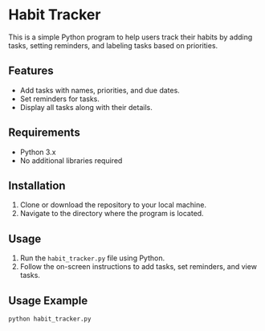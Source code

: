# Habit Tracker

This is a simple Python program to help users track their habits by adding tasks, setting reminders, and labeling tasks based on priorities.

## Features

- Add tasks with names, priorities, and due dates.
- Set reminders for tasks.
- Display all tasks along with their details.

## Requirements

- Python 3.x
- No additional libraries required

## Installation

1. Clone or download the repository to your local machine.
2. Navigate to the directory where the program is located.

## Usage

1. Run the `habit_tracker.py` file using Python.
2. Follow the on-screen instructions to add tasks, set reminders, and view tasks.

## Usage Example

```bash
python habit_tracker.py
